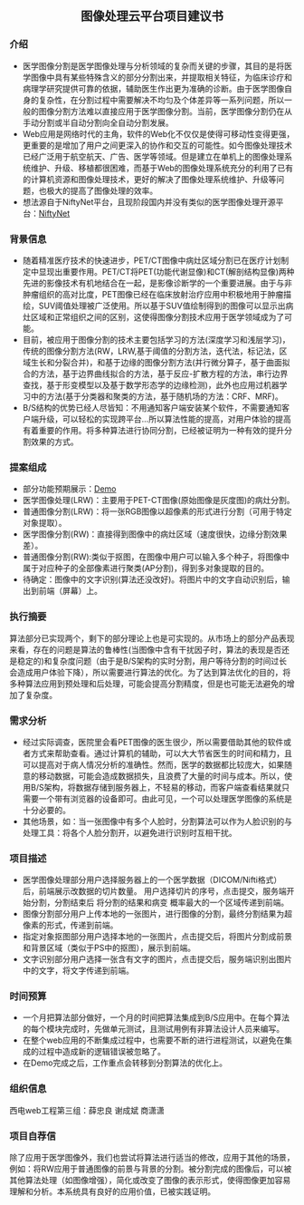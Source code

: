 <h2><p align="center">图像处理云平台项目建议书</p></h2>

### 介绍

* 医学图像分割是医学图像处理与分析领域的复杂而关键的步骤，其目的是将医学图像中具有某些特殊含义的部分分割出来，并提取相关特征，为临床诊疗和病理学研究提供可靠的依据，辅助医生作出更为准确的诊断。由于医学图像自身的复杂性，在分割过程中需要解决不均匀及个体差异等一系列问题，所以一般的图像分割方法难以直接应用于医学图像分割。当前，医学图像分割仍在从手动分割或半自动分割向全自动分割发展。<br>
*  Web应用是网络时代的主角，软件的Web化不仅仅是使得可移动性变得更强，更重要的是增加了用户之间更深入的协作和交互的可能性。如今图像处理技术已经广泛用于航空航天、广告、医学等领域。但是建立在单机上的图像处理系统维护、升级、移植都很困难，而基于Web的图像处理系统充分的利用了已有的计算机资源和图像处理技术，更好的解决了图像处理系统维护、升级等问题，也极大的提高了图像处理的效率。
* 想法源自于NiftyNet平台，且现阶段国内并没有类似的医学图像处理开源平台：[NiftyNet](http://www.niftynet.io/)

### 背景信息

  * 随着精准医疗技术的快速进步，PET/CT图像中病灶区域分割已在医疗计划制定中显现出重要作用。PET/CT将PET(功能代谢显像)和CT(解剖结构显像)两种先进的影像技术有机地结合在一起，是影像诊断学的一个重要进展。由于与非肿瘤组织的高对比度，PET图像已经在临床放射治疗应用中积极地用于肿瘤描绘，SUV阈值处理被广泛使用。所以基于SUV值绘制得到的图像可以显示出病灶区域和正常组织之间的区别，这使得图像分割技术应用于医学领域成为了可能。<br>
  * 目前，被应用于图像分割的技术主要包括学习的方法(深度学习和浅层学习)，传统的图像分割方法(RW，LRW,基于阈值的分割方法，迭代法，标记法，区域生长和分裂合并)，和基于边缘的图像分割方法(并行微分算子，基于曲面拟合的方法，基于边界曲线拟合的方法，基于反应-扩散方程的方法，串行边界查找，基于形变模型以及基于数学形态学的边缘检测)，此外也应用过机器学习中的方法(基于分类器和聚类的方法，基于随机场的方法：CRF、MRF)。<br>
   * B/S结构的优势已经人尽皆知：不用通知客户端安装某个软件，不需要通知客户端升级，可以轻松的实现跨平台...所以算法性能的提高，对用户体验的提高有着重要的作用。将多种算法进行协同分割，已经被证明为一种有效的提升分割效果的方式。

### 提案组成

* 部分功能预期展示：[Demo](https://github.com/ZhongliangXue/Web_Group3/blob/master/README.md)
* 医学图像处理(LRW)：主要用于PET-CT图像(原始图像是灰度图)的病灶分割。
* 普通图像分割(LRW)：将一张RGB图像以超像素的形式进行分割（可用于特定对象提取）。
* 医学图像分割(RW)：直接得到图像中的病灶区域（速度很快，边缘分割效果差）。
* 普通图像分割(RW):类似于抠图，在图像中用户可以输入多个种子，将图像中属于对应种子的全部像素进行聚类(AP分割)，得到多对象提取的目的。
* 待确定：图像中的文字识别(算法还没改好)。将图片中的文字自动识别后，输出到前端（屏幕）上。

### 执行摘要
算法部分已实现两个，剩下的部分理论上也是可实现的。从市场上的部分产品表现来看，存在的问题是算法的鲁棒性(当图像中含有干扰因子时，算法的表现是否还是稳定的)和复杂度问题（由于是B/S架构的实时分割，用户等待分割的时间过长会造成用户体验下降），所以需要进行算法的优化。为了达到算法优化的目的，将多种算法应用到预处理和后处理，可能会提高分割精度，但是也可能无法避免的增加了复杂度。

### 需求分析

*   经过实际调查，医院里会看PET图像的医生很少，所以需要借助其他的软件或者方式来帮助查看。通过计算机的辅助，可以大大节省医生的时间和精力，且可以提高对于病人情况分析的准确性。然而，医学的数据都比较庞大，如果随意的移动数据，可能会造成数据损失，且浪费了大量的时间与成本。所以，使用B/S架构，将数据存储到服务器上，不轻易的移动，而客户端查看结果就只需要一个带有浏览器的设备即可。由此可见，一个可以处理医学图像的系统是十分必要的。
*  其他场景，如：当一张图像中有多个人脸时，分割算法可以作为人脸识别的与处理工具：将各个人脸分割开，以避免进行识别时互相干扰。
### 项目描述

* 医学图像处理部分用户选择服务器上的一个医学数据（DICOM/Nifti格式）后，前端展示改数据的切片数量。 用户选择切片的序号，点击提交，服务端开始分割，分割结束后  将分割的结果和病变 概率最大的一个区域传递到前端。
* 图像分割部分用户上传本地的一张图片，进行图像的分割，最终分割结果为超像素的形式，传递到前端。
* 指定对象抠图部分用户选择本地的一张图片，点击提交后，将图片分割成前景和背景区域（类似于PS中的抠图），展示到前端。
* 文字识别部分用户选择一张含有文字的图片，点击提交后，服务端识别出图片中的文字，将文字传递到前端。

### 时间预算
* 一个月把算法部分做好，一个月的时间把算法集成到B/S应用中。在每个算法的每个模块完成时，先做单元测试，且测试用例有非算法设计人员来编写。<br>
* 在整个web应用的不断集成过程中，也需要不断的进行进程测试，以避免在集成的过程中造成新的逻辑错误被忽略了。
* 在Demo完成之后，工作重点会转移到分割算法的优化上。

### 组织信息
西电web工程第三组：薛忠良 谢成斌 商潇潇

### 项目自荐信
除了应用于医学图像外，我们也尝试将算法进行适当的修改，应用于其他的场景，例如：将RW应用于普通图像的前景与背景的分割。被分割完成的图像后，可以被其他算法处理（如图像增强），简化或改变了图像的表示形式，使得图像更加容易理解和分析。本系统具有良好的应用价值，已被实践证明。




